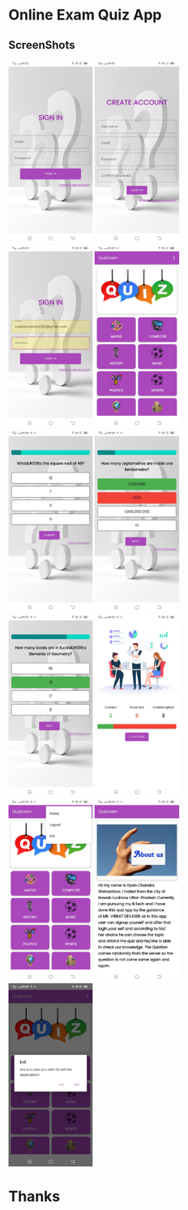 
<h1>Online Exam Quiz App</h1>
 

## ScreenShots
<img src="ScreenShot/1.jpeg" width="33%" />
<img src="ScreenShot/2.jpeg" width="33%" /> 
<img src="ScreenShot/3.jpeg" width="33%" />
<img src="ScreenShot/4.jpeg" width="33%" />
<img src="ScreenShot/5.jpeg" width="33%" />
<img src="ScreenShot/6.jpeg" width="33%" />
<img src="ScreenShot/7.jpeg" width="33%" />
<img src="ScreenShot/8.jpeg" width="33%" />
<img src="ScreenShot/9.jpeg" width="33%" />
<img src="ScreenShot/10.jpeg" width="33%" />
<img src="ScreenShot/11.jpeg" width="33%" />

# Thanks
  
